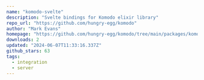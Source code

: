 ```yaml
---
name: "komodo-svelte"
description: "Svelte bindings for Komodo elixir library"
repo_url: "https://github.com/hungry-egg/komodo"
author: "Mark Evans"
homepage: "https://github.com/hungry-egg/komodo/tree/main/packages/komodo-svelte#readme"
downloads: 2
updated: "2024-06-07T11:33:16.337Z"
github_stars: 63
tags: 
  - integration
  - server
---
```

